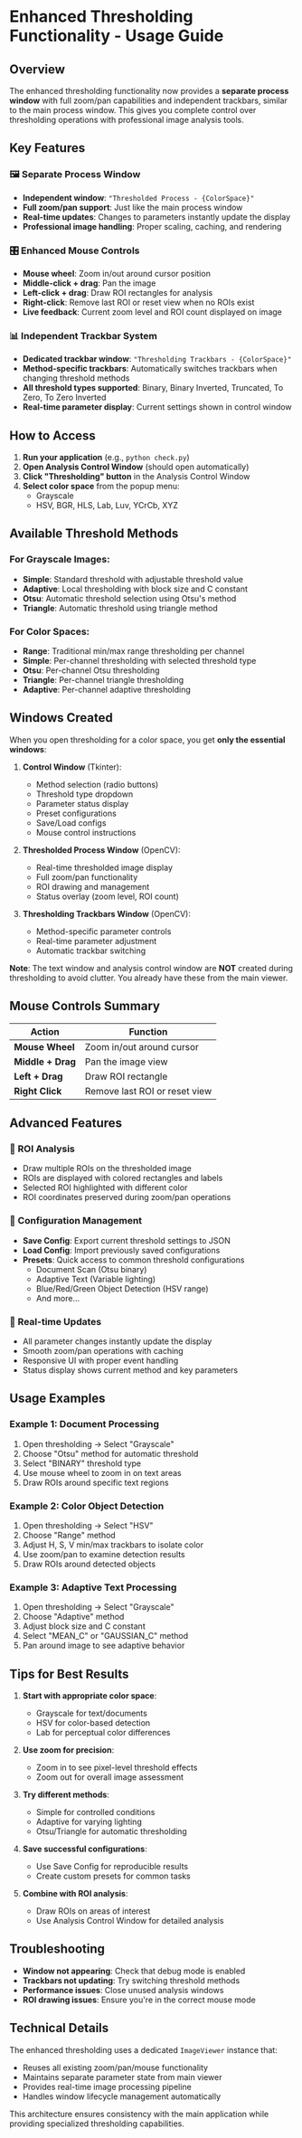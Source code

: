 # Enhanced Thresholding Functionality - Usage Guide

## Overview

The enhanced thresholding functionality now provides a **separate process window** with full zoom/pan capabilities and independent trackbars, similar to the main process window. This gives you complete control over thresholding operations with professional image analysis tools.

## Key Features

### 🖼️ Separate Process Window
- **Independent window**: `"Thresholded Process - {ColorSpace}"`
- **Full zoom/pan support**: Just like the main process window
- **Real-time updates**: Changes to parameters instantly update the display
- **Professional image handling**: Proper scaling, caching, and rendering

### 🎛️ Enhanced Mouse Controls
- **Mouse wheel**: Zoom in/out around cursor position
- **Middle-click + drag**: Pan the image 
- **Left-click + drag**: Draw ROI rectangles for analysis
- **Right-click**: Remove last ROI or reset view when no ROIs exist
- **Live feedback**: Current zoom level and ROI count displayed on image

### 📊 Independent Trackbar System
- **Dedicated trackbar window**: `"Thresholding Trackbars - {ColorSpace}"`
- **Method-specific trackbars**: Automatically switches trackbars when changing threshold methods
- **All threshold types supported**: Binary, Binary Inverted, Truncated, To Zero, To Zero Inverted
- **Real-time parameter display**: Current settings shown in control window

## How to Access

1. **Run your application** (e.g., `python check.py`)
2. **Open Analysis Control Window** (should open automatically)
3. **Click "Thresholding" button** in the Analysis Control Window
4. **Select color space** from the popup menu:
   - Grayscale
   - HSV, BGR, HLS, Lab, Luv, YCrCb, XYZ

## Available Threshold Methods

### For Grayscale Images:
- **Simple**: Standard threshold with adjustable threshold value
- **Adaptive**: Local thresholding with block size and C constant
- **Otsu**: Automatic threshold selection using Otsu's method
- **Triangle**: Automatic threshold using triangle method

### For Color Spaces:
- **Range**: Traditional min/max range thresholding per channel
- **Simple**: Per-channel thresholding with selected threshold type
- **Otsu**: Per-channel Otsu thresholding
- **Triangle**: Per-channel triangle thresholding  
- **Adaptive**: Per-channel adaptive thresholding

## Windows Created

When you open thresholding for a color space, you get **only the essential windows**:

1. **Control Window** (Tkinter):
   - Method selection (radio buttons)
   - Threshold type dropdown
   - Parameter status display
   - Preset configurations
   - Save/Load configs
   - Mouse control instructions

2. **Thresholded Process Window** (OpenCV):
   - Real-time thresholded image display
   - Full zoom/pan functionality
   - ROI drawing and management
   - Status overlay (zoom level, ROI count)

3. **Thresholding Trackbars Window** (OpenCV):
   - Method-specific parameter controls
   - Real-time parameter adjustment
   - Automatic trackbar switching

**Note**: The text window and analysis control window are **NOT** created during thresholding to avoid clutter. You already have these from the main viewer.

## Mouse Controls Summary

| Action | Function |
|--------|----------|
| **Mouse Wheel** | Zoom in/out around cursor |
| **Middle + Drag** | Pan the image view |
| **Left + Drag** | Draw ROI rectangle |
| **Right Click** | Remove last ROI or reset view |

## Advanced Features

### 🎯 ROI Analysis
- Draw multiple ROIs on the thresholded image
- ROIs are displayed with colored rectangles and labels
- Selected ROI highlighted with different color
- ROI coordinates preserved during zoom/pan operations

### 💾 Configuration Management  
- **Save Config**: Export current threshold settings to JSON
- **Load Config**: Import previously saved configurations
- **Presets**: Quick access to common threshold configurations
  - Document Scan (Otsu binary)
  - Adaptive Text (Variable lighting)
  - Blue/Red/Green Object Detection (HSV range)
  - And more...

### 🔄 Real-time Updates
- All parameter changes instantly update the display
- Smooth zoom/pan operations with caching
- Responsive UI with proper event handling
- Status display shows current method and key parameters

## Usage Examples

### Example 1: Document Processing
1. Open thresholding → Select "Grayscale"
2. Choose "Otsu" method for automatic threshold
3. Select "BINARY" threshold type
4. Use mouse wheel to zoom in on text areas
5. Draw ROIs around specific text regions

### Example 2: Color Object Detection  
1. Open thresholding → Select "HSV"
2. Choose "Range" method
3. Adjust H, S, V min/max trackbars to isolate color
4. Use zoom/pan to examine detection results
5. Draw ROIs around detected objects

### Example 3: Adaptive Text Processing
1. Open thresholding → Select "Grayscale"  
2. Choose "Adaptive" method
3. Adjust block size and C constant
4. Select "MEAN_C" or "GAUSSIAN_C" method
5. Pan around image to see adaptive behavior

## Tips for Best Results

1. **Start with appropriate color space**:
   - Grayscale for text/documents
   - HSV for color-based detection
   - Lab for perceptual color differences

2. **Use zoom for precision**:
   - Zoom in to see pixel-level threshold effects
   - Zoom out for overall image assessment

3. **Try different methods**:
   - Simple for controlled conditions
   - Adaptive for varying lighting
   - Otsu/Triangle for automatic thresholding

4. **Save successful configurations**:
   - Use Save Config for reproducible results
   - Create custom presets for common tasks

5. **Combine with ROI analysis**:
   - Draw ROIs on areas of interest  
   - Use Analysis Control Window for detailed analysis

## Troubleshooting

- **Window not appearing**: Check that debug mode is enabled
- **Trackbars not updating**: Try switching threshold methods
- **Performance issues**: Close unused analysis windows
- **ROI drawing issues**: Ensure you're in the correct mouse mode

## Technical Details

The enhanced thresholding uses a dedicated `ImageViewer` instance that:
- Reuses all existing zoom/pan/mouse functionality
- Maintains separate parameter state from main viewer
- Provides real-time image processing pipeline
- Handles window lifecycle management automatically

This architecture ensures consistency with the main application while providing specialized thresholding capabilities.